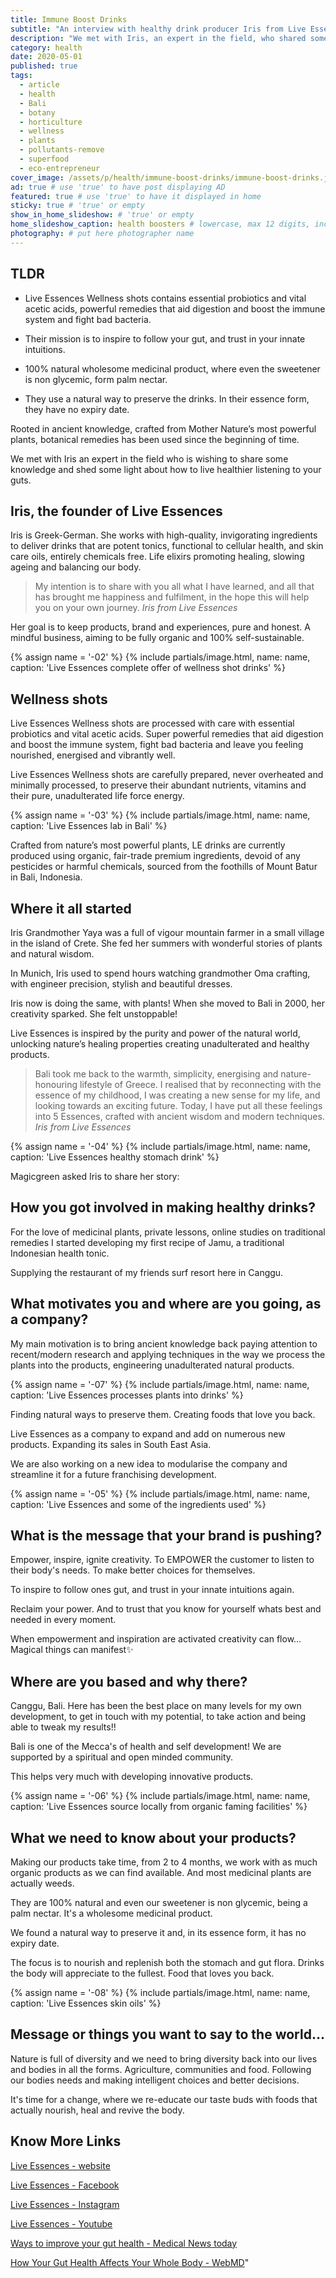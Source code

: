 ```yaml
---
title: Immune Boost Drinks
subtitle: "An interview with healthy drink producer Iris from Live Essences."
description: "We met with Iris, an expert in the field, who shared some knowledge and shed some light about how to live healthier by listening to your guts." # max 160 digits
category: health
date: 2020-05-01
published: true
tags:
  - article
  - health
  - Bali
  - botany
  - horticulture
  - wellness
  - plants
  - pollutants-remove
  - superfood
  - eco-entrepreneur
cover_image: /assets/p/health/immune-boost-drinks/immune-boost-drinks.jpg
ad: true # use 'true' to have post displaying AD
featured: true # use 'true' to have it displayed in home
sticky: true # 'true' or empty
show_in_home_slideshow: # 'true' or empty
home_slideshow_caption: health boosters # lowercase, max 12 digits, including spaces
photography: # put here photographer name
---
```


<div class="tldr">

## TLDR

- Live Essences Wellness shots contains essential probiotics and vital acetic acids,  powerful remedies that aid digestion and boost the immune system and fight bad bacteria.

- Their mission is to inspire to follow your gut, and trust in your innate intuitions.

- 100% natural wholesome medicinal product, where even the sweetener is non glycemic, form palm nectar.

- They use a natural way to preserve the drinks. In their essence form, they have no expiry date.

</div>

Rooted in ancient knowledge, crafted from Mother Nature’s most powerful plants, botanical remedies has been used since the beginning of time.

We met with Iris an expert in the field who is wishing to share some knowledge and shed some light about how to live healthier listening to your guts.


## Iris, the founder of Live Essences

Iris is Greek-German. She works with high-quality, invigorating ingredients to deliver drinks that are potent tonics, functional to cellular health, and skin care oils, entirely chemicals free. Life elixirs promoting healing, slowing ageing and balancing our body.

> My intention is to share with you all what I have learned, and all that has brought me happiness and fulfilment, in the hope this will help you on your own journey. _Iris from Live Essences_

Her goal is to keep products, brand and experiences, pure and honest. A mindful business, aiming to be fully organic and 100% self-sustainable.

{% assign name = '-02' %}
{% include partials/image.html, name: name, caption: 'Live Essences complete offer of wellness shot drinks' %}

## Wellness shots

Live Essences Wellness shots are processed with care with essential probiotics and vital acetic acids. Super powerful remedies that aid digestion and boost the immune system, fight bad bacteria and leave you feeling nourished, energised and vibrantly well.

Live Essences Wellness shots are carefully prepared, never overheated and minimally processed, to preserve their abundant nutrients, vitamins and their pure, unadulterated life force energy.

{% assign name = '-03' %}
{% include partials/image.html, name: name, caption: 'Live Essences lab in Bali' %}


Crafted from nature’s most powerful plants, LE drinks are currently produced using organic, fair-trade premium ingredients, devoid of any pesticides or harmful chemicals, sourced from the foothills of Mount Batur in Bali, Indonesia.

## Where it all started

Iris Grandmother Yaya was a full of vigour mountain farmer in a small village in the island of Crete. She fed her summers with wonderful stories of plants and natural wisdom.

In Munich, Iris used to spend hours watching grandmother Oma crafting, with engineer precision, stylish and beautiful dresses.

Iris now is doing the same, with plants! When she moved to Bali in 2000, her creativity sparked. She felt unstoppable!

Live Essences is inspired by the purity and power of the natural world, unlocking nature’s healing properties creating unadulterated and healthy products.

> Bali took me back to the warmth, simplicity, energising and nature-honouring lifestyle of Greece. I realised that by reconnecting with the essence of my childhood, I was creating a new sense for my life, and looking towards an exciting future. Today, I have put all these feelings into 5 Essences, crafted with ancient wisdom and modern techniques. _Iris from Live Essences_


{% assign name = '-04' %}
{% include partials/image.html, name: name, caption: 'Live Essences healthy stomach drink' %}


Magicgreen asked Iris to share her story:

## How you got involved in making healthy drinks?

For the love of medicinal plants, private lessons, online studies on traditional remedies I started developing my first recipe of Jamu, a traditional Indonesian health tonic.

Supplying the restaurant of my friends surf resort here in Canggu.

## What motivates you and where are you going, as a company?

My main motivation is to bring ancient knowledge back paying attention to recent/modern research and applying techniques in the way we process the plants into the products, engineering unadulterated natural products.

{% assign name = '-07' %}
{% include partials/image.html, name: name, caption: 'Live Essences processes  plants into drinks' %}

Finding natural ways to preserve them. Creating foods that love you back.

Live Essences as a company to expand and add on numerous new products. Expanding its sales in South East Asia.

We are also working on a new idea to modularise the company and streamline it for a future franchising development.


{% assign name = '-05' %}
{% include partials/image.html, name: name, caption: 'Live Essences and some of the ingredients used' %}

## What is the message that your brand is pushing?

Empower, inspire, ignite creativity. To EMPOWER the customer to listen to their body's needs. To make better choices for themselves.

To inspire to follow ones gut, and trust in your innate intuitions again.

Reclaim your power. And to trust that you know for yourself whats best and needed in every moment.

When empowerment and inspiration are activated creativity can flow... Magical things can manifest✨

## Where are you based and why there?

Canggu, Bali. Here has been the best place on many levels for my own development, to get in touch with my potential, to take action and being able to tweak my results!!

Bali is one of the Mecca's of health and self development! We are supported by a spiritual and open minded community.

This helps very much with developing innovative products.

{% assign name = '-06' %}
{% include partials/image.html, name: name, caption: 'Live Essences source locally from organic faming facilities' %}


## What we need to know about your products?

Making our products take time, from 2 to 4 months, we work with as much organic products as we can find available. And most medicinal plants are actually weeds.

They are 100% natural and even our sweetener is non glycemic, being a palm nectar. It's a wholesome medicinal product.

We found a natural way to preserve it and, in its essence form, it has no expiry date.

The focus is to nourish and replenish both the stomach and gut flora. Drinks the body will appreciate to the fullest. Food that loves you back.

{% assign name = '-08' %}
{% include partials/image.html, name: name, caption: 'Live Essences skin oils' %}

## Message or things you want to say to the world...

Nature is full of diversity and we need to bring diversity back into our lives and bodies in all the forms. Agriculture, communities and food. Following our bodies needs and making intelligent choices and better decisions.

It's time for a change, where we re-educate our taste buds with foods that actually nourish, heal and revive the body.

## Know More Links

[Live Essences - website](https://live-essences.com)

[Live Essences - Facebook](https://www.facebook.com/liveessences)

[Live Essences - Instagram](https://www.instagram.com/liveessences/)

[Live Essences - Youtube](https://www.youtube.com/channel/UC-CrtGFNj_L4-7vbRtXzQQw/featured?disable_polymer=1)

[Ways to improve your gut health - Medical News today](https://www.medicalnewstoday.com/articles/325293)

[How Your Gut Health Affects Your Whole Body - WebMD](https://www.webmd.com/digestive-disorders/ss/slideshow-how-gut-health-affects-whole-body)"
